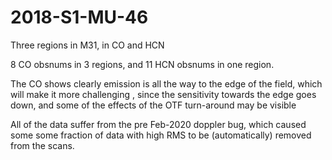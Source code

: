 # 2018-S1-MU-46

Three regions in M31, in CO and HCN

8 CO obsnums in 3 regions, and 11 HCN  obsnums in one region.

The CO shows clearly emission is all the way to the edge of the field,
which will make it more challenging ,  since the sensitivity towards
the edge goes down, and some of the effects of the OTF turn-around may
be visible

All of the data suffer from the pre Feb-2020 doppler bug, which caused
some some fraction of data with high RMS to be (automatically) removed
from the scans.

